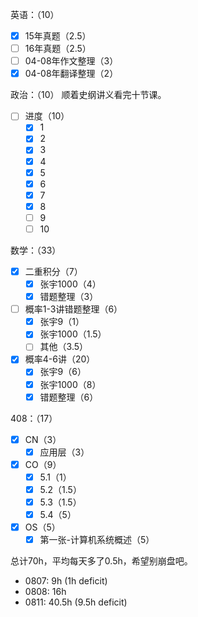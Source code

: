 
英语：（10）
- [x] 15年真题（2.5）
- [ ] 16年真题（2.5）
- [ ] 04-08年作文整理（3）
- [x] 04-08年翻译整理（2）

政治：（10）
顺着史纲讲义看完十节课。
- [ ] 进度（10）
	- [x] 1
	- [x] 2
	- [x] 3
	- [x] 4
	- [x] 5
	- [x] 6
	- [x] 7
	- [x] 8
	- [ ] 9
	- [ ] 10

数学：（33）
- [x] 二重积分（7）
	- [x] 张宇1000（4）
	- [x] 错题整理（3）
- [ ] 概率1-3讲错题整理（6）
	- [x] 张宇9（1）
	- [x] 张宇1000（1.5）
	- [ ] 其他（3.5）
- [x] 概率4-6讲（20）
	- [x] 张宇9（6）
	- [x] 张宇1000（8）
	- [x] 错题整理（6）

408：（17）
- [x] CN（3）
	- [x] 应用层（3）
- [x] CO（9）
	- [x] 5.1（1）
	- [x] 5.2（1.5）
	- [x] 5.3（1.5）
	- [x] 5.4（5）
- [x] OS（5）
	- [x] 第一张-计算机系统概述（5）

总计70h，平均每天多了0.5h，希望别崩盘吧。

- 0807: 9h (1h deficit)
- 0808: 16h
- 0811: 40.5h (9.5h deficit)